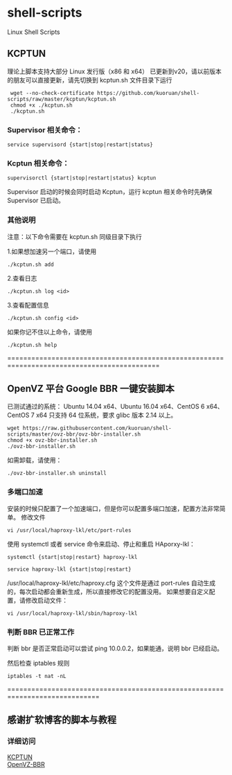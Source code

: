 # shell-scripts
Linux Shell Scripts
## KCPTUN
理论上脚本支持大部分 Linux 发行版（x86 和 x64）
已更新到v20，请以前版本的朋友可以直接更新，请先切换到 kcptun.sh 文件目录下运行

     wget --no-check-certificate https://github.com/kuoruan/shell-scripts/raw/master/kcptun/kcptun.sh
     chmod +x ./kcptun.sh
     ./kcptun.sh
 
### Supervisor 相关命令：

    service supervisord {start|stop|restart|status}
    
### Kcptun 相关命令：

    supervisorctl {start|stop|restart|status} kcptun
    
Supervisor 启动的时候会同时启动 Kcptun，运行 kcptun 相关命令时先确保 Supervisor 已启动。

### 其他说明
注意：以下命令需要在 kcptun.sh 同级目录下执行

1.如果想加速另一个端口，请使用

    ./kcptun.sh add

2.查看日志

    ./kcptun.sh log <id>
    
3.查看配置信息

    ./kcptun.sh config <id>

如果你记不住以上命令，请使用

    ./kcptun.sh help

============================================================================================
## OpenVZ 平台 Google BBR 一键安装脚本

已测试通过的系统： Ubuntu 14.04 x64、Ubuntu 16.04 x64、CentOS 6 x64、CentOS 7 x64 只支持 64 位系统，要求 glibc 版本 2.14 以上。

    wget https://raw.githubusercontent.com/kuoruan/shell-scripts/master/ovz-bbr/ovz-bbr-installer.sh
    chmod +x ovz-bbr-installer.sh
    ./ovz-bbr-installer.sh

如需卸载，请使用：

    ./ovz-bbr-installer.sh uninstall

### 多端口加速
安装的时候只配置了一个加速端口，但是你可以配置多端口加速，配置方法非常简单。 修改文件

    vi /usr/local/haproxy-lkl/etc/port-rules

使用 systemctl 或者 service 命令来启动、停止和重启 HAporxy-lkl：

    systemctl {start|stop|restart} haproxy-lkl
    
    service haproxy-lkl {start|stop|restart}
    
/usr/local/haproxy-lkl/etc/haproxy.cfg 这个文件是通过 port-rules 自动生成的，每次启动都会重新生成，所以直接修改它的配置没用。 如果想要自定义配置，请修改启动文件：

    vi /usr/local/haproxy-lkl/sbin/haproxy-lkl
    
### 判断 BBR 已正常工作
判断 bbr 是否正常启动可以尝试 ping 10.0.0.2，如果能通，说明 bbr 已经启动。

然后检查 iptables 规则

    iptables -t nat -nL

=============================================================================
## 感谢扩软博客的脚本与教程
### 详细访问
[KCPTUN](https://blog.kuoruan.com/110.html)   
[OpenVZ-BBR](https://blog.kuoruan.com/116.html)   
